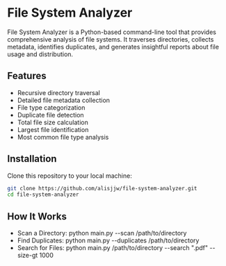 # File System Analyzer

File System Analyzer is a Python-based command-line tool that provides comprehensive analysis of file systems. It traverses directories, collects metadata, identifies duplicates, and generates insightful reports about file usage and distribution.

## Features

- Recursive directory traversal
- Detailed file metadata collection
- File type categorization
- Duplicate file detection
- Total file size calculation
- Largest file identification
- Most common file type analysis

## Installation

Clone this repository to your local machine:

```bash
git clone https://github.com/alisjjw/file-system-analyzer.git
cd file-system-analyzer
```

## How It Works

- Scan a Directory: python main.py --scan /path/to/directory
- Find Duplicates: python main.py --duplicates /path/to/directory
- Search for Files: python main.py /path/to/directory --search ".pdf" --size-gt 1000